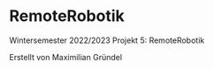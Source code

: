 # RemoteRobotik

Wintersemester 2022/2023
Projekt 5: RemoteRobotik

Erstellt von Maximilian Gründel

